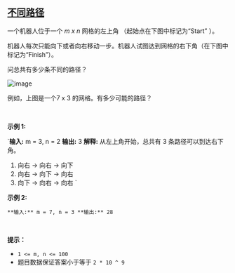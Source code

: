 ## [不同路径](https://leetcode-cn.com/problems/unique-paths/)

一个机器人位于一个 _m x n_ 网格的左上角 （起始点在下图中标记为“Start” ）。

机器人每次只能向下或者向右移动一步。机器人试图达到网格的右下角（在下图中标记为“Finish”）。

问总共有多少条不同的路径？

![image](https://assets.leetcode-cn.com/aliyun-lc-upload/uploads/2018/10/22/robot_maze.png)


例如，上图是一个7 x 3 的网格。有多少可能的路径？


 

**示例 1:**

`**输入:** m = 3, n = 2
**输出:** 3
**解释:**
从左上角开始，总共有 3 条路径可以到达右下角。
1. 向右 -> 向右 -> 向下
2. 向右 -> 向下 -> 向右
3. 向下 -> 向右 -> 向右
`

**示例 2:**

`**输入:** m = 7, n = 3
**输出:** 28`

 

**提示：**

*   `1 <= m, n <= 100`
*   题目数据保证答案小于等于 `2 * 10 ^ 9`